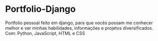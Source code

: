 # Portfolio-Django
Portfolio pessoal feito em django, para que vocês possam me conhecer melhor e ver minhas habilidades,
informações e projetos diversificados.
Com: Python, JavaScript, HTML e CSS
